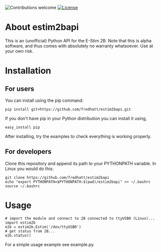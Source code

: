 ![Contributions welcome](https://img.shields.io/badge/contributions-welcome-brightgreen.svg)
[![License](https://img.shields.io/badge/license-MIT%20License-brightgreen.svg)](https://opensource.org/licenses/MIT)

# About estim2bapi
This is an (unofficial) Python API for the E-Stim 2B. Note that this is alpha software, and 
thus comes with absolutely no warranty whatsoever. Use at your own risk.

# Installation

## For users
You can install using the pip command:

    pip install git+https://github.com/fredhatt/estim2bapi.git

If you don't have pip in your Python distribution you can install it using,

    easy_install pip

After installing, try the examples to check everything is working properly.

## For developers
Clone this repository and append its path to your PYTHONPATH variable. In Linux you would do this:

    git clone https://github.com/fredhatt/estim2bapi
    echo "export PYTHONPATH=$PYTHONPATH:$(pwd)/estim2bapi" >> ~/.bashrc
    source ~/.bashrc

# Usage
    # import the module and connect to 2B connected to ttyUSB0 (Linux)...
    import estim2b
    e2b = estim2b.Estim('/dev/ttyUSB0')
    # get status from 2B...
    e2b.status()

For a simple usage example see example.py.
